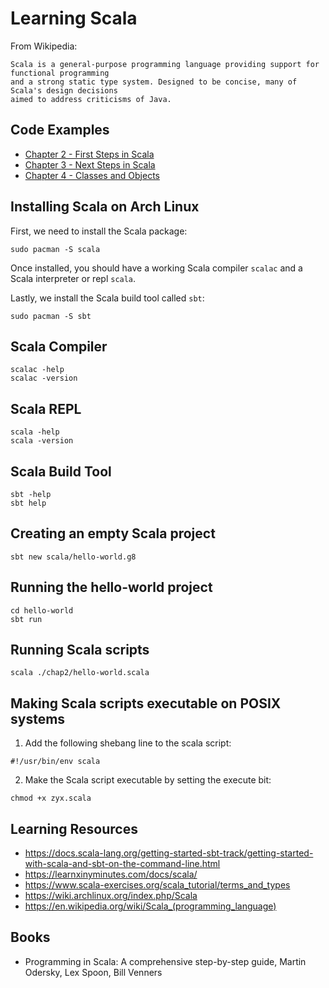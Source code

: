 # Learning Scala

From Wikipedia:

```
Scala is a general-purpose programming language providing support for functional programming 
and a strong static type system. Designed to be concise, many of Scala's design decisions 
aimed to address criticisms of Java.
```
## Code Examples

 * [Chapter 2 - First Steps in Scala](http://github.com/lexruee/learning-scala/tree/master/chap2)
 * [Chapter 3 - Next Steps in Scala](http://github.com/lexruee/learning-scala/tree/master/chap3)
 * [Chapter 4 - Classes and Objects](http://github.com/lexruee/learning-scala/tree/master/chap4)

## Installing Scala on Arch Linux

First, we need to install the Scala package:

```
sudo pacman -S scala
```

Once installed, you should have a working Scala compiler `scalac` 
and a Scala interpreter or repl `scala`.

Lastly, we install the Scala build tool called `sbt`:

```
sudo pacman -S sbt
```

## Scala Compiler

```
scalac -help
scalac -version
```

## Scala REPL

```
scala -help
scala -version
```

## Scala Build Tool

```
sbt -help
sbt help
```

## Creating an empty Scala project

```
sbt new scala/hello-world.g8
```

## Running the hello-world project

```
cd hello-world
sbt run
```

## Running Scala scripts

```
scala ./chap2/hello-world.scala
```

## Making Scala scripts executable on POSIX systems

1) Add the following shebang line to the scala script:

```
#!/usr/bin/env scala
```

2) Make the Scala script executable by setting the execute bit:

```
chmod +x zyx.scala
```

## Learning Resources

 * https://docs.scala-lang.org/getting-started-sbt-track/getting-started-with-scala-and-sbt-on-the-command-line.html
 * https://learnxinyminutes.com/docs/scala/
 * https://www.scala-exercises.org/scala_tutorial/terms_and_types
 * https://wiki.archlinux.org/index.php/Scala
 * https://en.wikipedia.org/wiki/Scala_(programming_language)

## Books

 * Programming in Scala: A comprehensive step-by-step guide, Martin Odersky, Lex Spoon, Bill Venners

